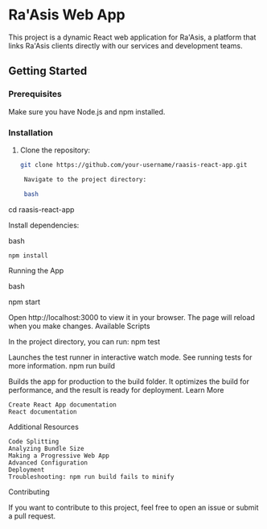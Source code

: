 # Ra'Asis Web App

This project is a dynamic React web application for Ra'Asis, a platform that links Ra'Asis clients directly with our services and development teams.

## Getting Started

### Prerequisites

Make sure you have Node.js and npm installed.

### Installation

1. Clone the repository:

   ```bash
   git clone https://github.com/your-username/raasis-react-app.git

    Navigate to the project directory:

    bash

cd raasis-react-app

Install dependencies:

bash

    npm install

Running the App

bash

npm start

Open http://localhost:3000 to view it in your browser. The page will reload when you make changes.
Available Scripts

In the project directory, you can run:
npm test

Launches the test runner in interactive watch mode. See running tests for more information.
npm run build

Builds the app for production to the build folder. It optimizes the build for performance, and the result is ready for deployment.
Learn More

    Create React App documentation
    React documentation

Additional Resources

    Code Splitting
    Analyzing Bundle Size
    Making a Progressive Web App
    Advanced Configuration
    Deployment
    Troubleshooting: npm run build fails to minify

Contributing

If you want to contribute to this project, feel free to open an issue or submit a pull request.